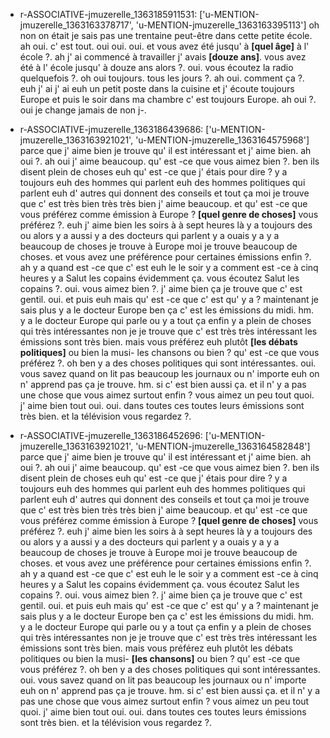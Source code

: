  * r-ASSOCIATIVE-jmuzerelle_1363185911531: ['u-MENTION-jmuzerelle_1363163378717', 'u-MENTION-jmuzerelle_1363163395113']
	oh non on était je sais pas une trentaine peut-être dans cette petite école.
	 ah oui.
	 c' est tout.
	 oui oui.
	 oui.
	 et vous avez été jusqu' à **[quel âge]** à l' école ?.
	 ah j' ai commencé à travailler j' avais **[douze ans]**.
	 vous avez été à l' école jusqu' à douze ans alors ?.
	 oui.
	 vous écoutez la radio quelquefois ?.
	 oh oui toujours.
	 tous les jours ?.
	 ah oui.
	 comment ça ?.
	 euh j' ai j' ai euh un petit poste dans la cuisine et j' écoute toujours Europe et puis le soir dans ma chambre c' est toujours Europe.
	 ah oui ?.
	 oui je change jamais de non j-.
	
 * r-ASSOCIATIVE-jmuzerelle_1363186439686: ['u-MENTION-jmuzerelle_1363163921021', 'u-MENTION-jmuzerelle_1363164575968']
	parce que j' aime bien je trouve qu' il est intéressant et j' aime bien.
	 ah oui ?.
	 ah oui j' aime beaucoup.
	 qu' est -ce que vous aimez bien ?.
	 ben ils disent plein de choses euh qu' est -ce que j' étais pour dire ? y a toujours euh des hommes qui parlent euh des hommes politiques qui parlent euh d' autres qui donnent des conseils et tout ça moi je trouve que c' est très bien très très bien j' aime beaucoup.
	 et qu' est -ce que vous préférez comme émission à Europe ? **[quel genre de choses]** vous préférez ?.
	 euh j' aime bien les soirs à à sept heures là y a toujours des ou alors y a aussi y a des docteurs qui parlent y a ouais y a y a beaucoup de choses je trouve à Europe moi je trouve beaucoup de choses.
	 et vous avez une préférence pour certaines émissions enfin ?.
	 ah y a quand est -ce que c' est euh le le soir y a comment est -ce à cinq heures y a Salut les copains évidemment ça.
	 vous écoutez Salut les copains ?.
	 oui.
	 vous aimez bien ?.
	 j' aime bien ça je trouve que c' est gentil.
	 oui.
	 et puis euh mais qu' est -ce que c' est qu' y a ? maintenant je sais plus y a le docteur Europe ben ça c' est les émissions du midi.
	 hm.
	 y a le docteur Europe qui parle ou y a tout ça enfin y a plein de choses qui très intéressantes non je je trouve que c' est très très intéressant les émissions sont très bien.
	 mais vous préférez euh plutôt **[les débats politiques]** ou bien la musi- les chansons ou bien ? qu' est -ce que vous préférez ?.
	 oh ben y a des choses politiques qui sont intéressantes.
	 oui.
	 vous savez quand on lit pas beaucoup les journaux ou n' importe euh on n' apprend pas ça je trouve.
	 hm.
	 si c' est bien aussi ça.
	 et il n' y a pas une chose que vous aimez surtout enfin ? vous aimez un peu tout quoi.
	 j' aime bien tout oui.
	 oui.
	 dans toutes ces toutes leurs émissions sont très bien.
	 et la télévision vous regardez ?.
	
 * r-ASSOCIATIVE-jmuzerelle_1363186452696: ['u-MENTION-jmuzerelle_1363163921021', 'u-MENTION-jmuzerelle_1363164582848']
	parce que j' aime bien je trouve qu' il est intéressant et j' aime bien.
	 ah oui ?.
	 ah oui j' aime beaucoup.
	 qu' est -ce que vous aimez bien ?.
	 ben ils disent plein de choses euh qu' est -ce que j' étais pour dire ? y a toujours euh des hommes qui parlent euh des hommes politiques qui parlent euh d' autres qui donnent des conseils et tout ça moi je trouve que c' est très bien très très bien j' aime beaucoup.
	 et qu' est -ce que vous préférez comme émission à Europe ? **[quel genre de choses]** vous préférez ?.
	 euh j' aime bien les soirs à à sept heures là y a toujours des ou alors y a aussi y a des docteurs qui parlent y a ouais y a y a beaucoup de choses je trouve à Europe moi je trouve beaucoup de choses.
	 et vous avez une préférence pour certaines émissions enfin ?.
	 ah y a quand est -ce que c' est euh le le soir y a comment est -ce à cinq heures y a Salut les copains évidemment ça.
	 vous écoutez Salut les copains ?.
	 oui.
	 vous aimez bien ?.
	 j' aime bien ça je trouve que c' est gentil.
	 oui.
	 et puis euh mais qu' est -ce que c' est qu' y a ? maintenant je sais plus y a le docteur Europe ben ça c' est les émissions du midi.
	 hm.
	 y a le docteur Europe qui parle ou y a tout ça enfin y a plein de choses qui très intéressantes non je je trouve que c' est très très intéressant les émissions sont très bien.
	 mais vous préférez euh plutôt les débats politiques ou bien la musi- **[les chansons]** ou bien ? qu' est -ce que vous préférez ?.
	 oh ben y a des choses politiques qui sont intéressantes.
	 oui.
	 vous savez quand on lit pas beaucoup les journaux ou n' importe euh on n' apprend pas ça je trouve.
	 hm.
	 si c' est bien aussi ça.
	 et il n' y a pas une chose que vous aimez surtout enfin ? vous aimez un peu tout quoi.
	 j' aime bien tout oui.
	 oui.
	 dans toutes ces toutes leurs émissions sont très bien.
	 et la télévision vous regardez ?.
	
